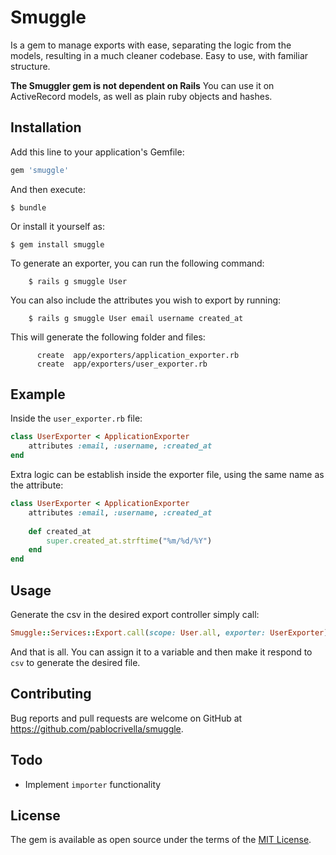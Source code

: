 # Smuggle
Is a gem to manage exports with ease, separating the logic from the models, resulting in a much cleaner codebase. Easy to use, with familiar structure.

**The Smuggler gem is not dependent on Rails**
You can use it on ActiveRecord models, as well as plain ruby objects and hashes.

## Installation

Add this line to your application's Gemfile:

```ruby
gem 'smuggle'
```

And then execute:

    $ bundle

Or install it yourself as:

    $ gem install smuggle
To generate an exporter, you can run the following command:
```
    $ rails g smuggle User
```

You can also include the attributes you wish to export by running:
```
    $ rails g smuggle User email username created_at
```
This will generate the following folder and files:
```
      create  app/exporters/application_exporter.rb
      create  app/exporters/user_exporter.rb
```
## Example
Inside the `user_exporter.rb` file:
```ruby
class UserExporter < ApplicationExporter
    attributes :email, :username, :created_at
end
```
Extra logic can be establish inside the exporter file, using the same name as the attribute:
```ruby
class UserExporter < ApplicationExporter
    attributes :email, :username, :created_at
    
    def created_at
        super.created_at.strftime("%m/%d/%Y")
    end
end
```

## Usage
Generate the csv in the desired export controller simply call:
```ruby
Smuggle::Services::Export.call(scope: User.all, exporter: UserExporter)
```
And that is all. You can assign it to a variable and then make it respond to `csv` to generate the desired file.
## Contributing

Bug reports and pull requests are welcome on GitHub at https://github.com/pablocrivella/smuggle.

## Todo
- Implement `importer` functionality

## License

The gem is available as open source under the terms of the [MIT License](http://opensource.org/licenses/MIT).
